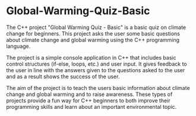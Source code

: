 # Global-Warming-Quiz-Basic

The C++ project "Global Warming Quiz - Basic" is a basic quiz on climate change for beginners. This project asks the user some basic questions about climate change and global warming using the C++ programming language.

The project is a simple console application in C++ that includes basic control structures (if-else, loops, etc.) and user input. It gives feedback to the user in line with the answers given to the questions asked to the user and as a result shows the success of the user.

The aim of the project is to teach the users basic information about climate change and global warming and to raise awareness. These types of projects provide a fun way for C++ beginners to both improve their programming skills and learn about an important environmental topic.
